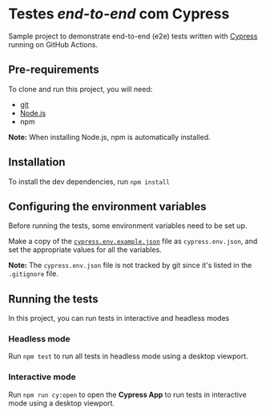 # Testes _end-to-end_ com Cypress

Sample project to demonstrate end-to-end (e2e) tests written with [Cypress](https://cypress.io) running on GitHub Actions.

## Pre-requirements

To clone and run this project, you will need:

- [git](https://git-scm.com/downloads) 
- [Node.js](https://nodejs.org/en/) 
- npm 

**Note:** When installing Node.js, npm is automatically installed.

## Installation

To install the dev dependencies, run `npm install` 

## Configuring the environment variables

Before running the tests, some environment variables need to be set up.

Make a copy of the [`cypress.env.example.json`](./cypress.env.example.json) file as `cypress.env.json`, and set the appropriate values for all the variables.

**Note:** The `cypress.env.json` file is not tracked by git since it's listed in the `.gitignore` file.

## Running the tests

In this project, you can run tests in interactive and headless modes
### Headless mode

Run `npm test` to run all tests in headless mode using a desktop viewport.

### Interactive mode

Run `npm run cy:open` to open the __Cypress App__ to run tests in interactive mode using a desktop viewport.